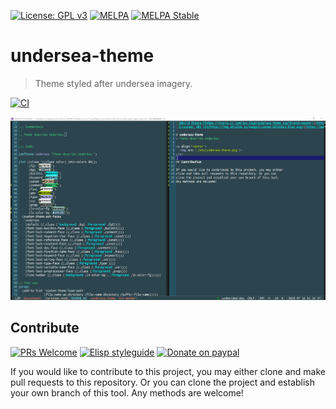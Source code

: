 [![License: GPL v3](https://img.shields.io/badge/License-GPL%20v3-blue.svg)](https://www.gnu.org/licenses/gpl-3.0)
[![MELPA](https://melpa.org/packages/undersea-theme-badge.svg)](https://melpa.org/#/undersea-theme)
[![MELPA Stable](https://stable.melpa.org/packages/undersea-theme-badge.svg)](https://stable.melpa.org/#/undersea-theme)

# undersea-theme
> Theme styled after undersea imagery.

[![CI](https://github.com/jcs-elpa/undersea-theme/actions/workflows/test.yml/badge.svg)](https://github.com/jcs-elpa/undersea-theme/actions/workflows/test.yml)

<p align="center">
  <img src="./etc/undersea-theme.png"/>
</p>

## Contribute

[![PRs Welcome](https://img.shields.io/badge/PRs-welcome-brightgreen.svg)](http://makeapullrequest.com)
[![Elisp styleguide](https://img.shields.io/badge/elisp-style%20guide-purple)](https://github.com/bbatsov/emacs-lisp-style-guide)
[![Donate on paypal](https://img.shields.io/badge/paypal-donate-1?logo=paypal&color=blue)](https://www.paypal.me/jcs090218)

If you would like to contribute to this project, you may either 
clone and make pull requests to this repository. Or you can 
clone the project and establish your own branch of this tool. 
Any methods are welcome!
